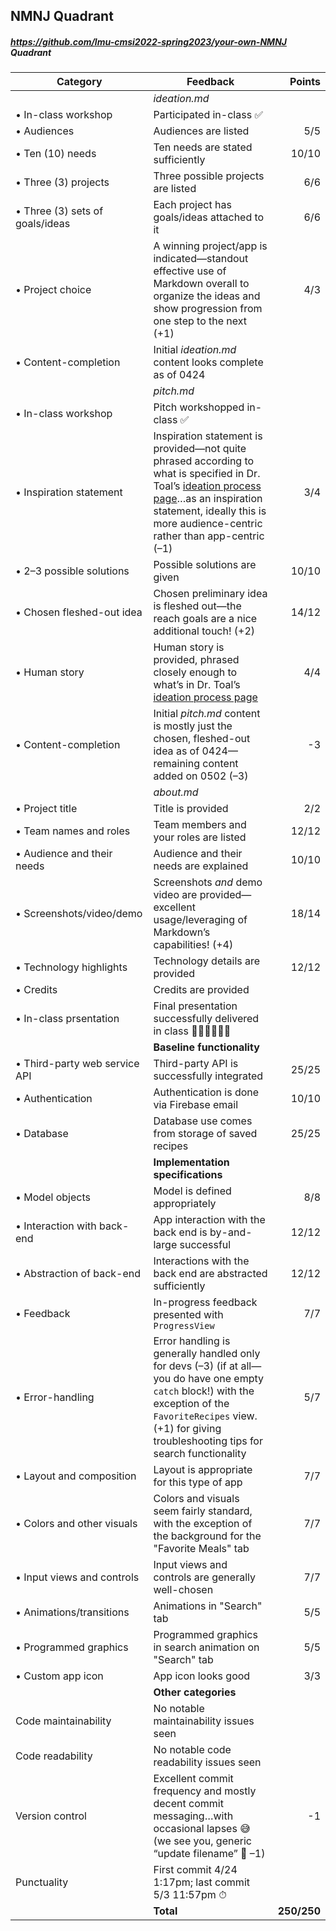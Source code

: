 

## NMNJ Quadrant

##### https://github.com/lmu-cmsi2022-spring2023/your-own-NMNJ Quadrant

| Category | Feedback | Points |
| --- | --- | ---: |
| | _ideation.md_ | |
| • In-class workshop | Participated in-class ✅ |  |
| • Audiences | Audiences are listed | 5/5 |
| • Ten (10) needs | Ten needs are stated sufficiently | 10/10 |
| • Three (3) projects | Three possible projects are listed | 6/6 |
| • Three (3) sets of goals/ideas | Each project has goals/ideas attached to it | 6/6 |
| • Project choice | A winning project/app is indicated—standout effective use of Markdown overall to organize the ideas and show progression from one step to the next (+1) | 4/3 |
| • Content-completion | Initial _ideation.md_ content looks complete as of 0424 |  |
| | _pitch.md_ | |
| • In-class workshop | Pitch workshopped in-class ✅ |  |
| • Inspiration statement | Inspiration statement is provided—not quite phrased according to what is specified in Dr. Toal’s [ideation process page](https://cs.lmu.edu/~ray/notes/ideation/)…as an inspiration statement, ideally this is more audience-centric rather than app-centric (–1) | 3/4 |
| • 2–3 possible solutions | Possible solutions are given | 10/10 |
| • Chosen fleshed-out idea | Chosen preliminary idea is fleshed out—the reach goals are a nice additional touch! (+2) | 14/12 |
| • Human story | Human story is provided, phrased closely enough to what’s in Dr. Toal’s [ideation process page](https://cs.lmu.edu/~ray/notes/ideation/) | 4/4 |
| • Content-completion | Initial _pitch.md_ content is mostly just the chosen, fleshed-out idea as of 0424—remaining content added on 0502 (–3) | -3 |
| | _about.md_ | |
| • Project title | Title is provided | 2/2 |
| • Team names and roles | Team members and your roles are listed | 12/12 |
| • Audience and their needs | Audience and their needs are explained | 10/10 |
| • Screenshots/video/demo | Screenshots _and_ demo video are provided—excellent usage/leveraging of Markdown’s capabilities! (+4) | 18/14 |
| • Technology highlights | Technology details are provided | 12/12 |
| • Credits | Credits are provided |  |
| • In-class prsentation | Final presentation successfully delivered in class 👏🏼👏🏼👏🏼 |  |
| | **Baseline functionality** | |
| • Third-party web service API | Third-party API is successfully integrated | 25/25 |
| • Authentication | Authentication is done via Firebase email | 10/10 |
| • Database | Database use comes from storage of saved recipes | 25/25 |
| | **Implementation specifications** | |
| • Model objects | Model is defined appropriately | 8/8 |
| • Interaction with back-end | App interaction with the back end is by-and-large successful | 12/12 |
| • Abstraction of back-end | Interactions with the back end are abstracted sufficiently | 12/12 |
| • Feedback | In-progress feedback presented with `ProgressView` | 7/7 |
| • Error-handling | Error handling is generally handled only for devs (–3) (if at all—you do have one empty `catch` block!) with the exception of the `FavoriteRecipes` view. (+1) for giving troubleshooting tips for search functionality | 5/7 |
| • Layout and composition | Layout is appropriate for this type of app | 7/7 |
| • Colors and other visuals | Colors and visuals seem fairly standard, with the exception of the background for the "Favorite Meals" tab | 7/7 |
| • Input views and controls | Input views and controls are generally well-chosen | 7/7 |
| • Animations/transitions | Animations in "Search" tab | 5/5 |
| • Programmed graphics | Programmed graphics in search animation on "Search" tab | 5/5 |
| • Custom app icon | App icon looks good | 3/3 |
| | **Other categories** | |
| Code maintainability | No notable maintainability issues seen |  |
| Code readability | No notable code readability issues seen |  |
| Version control | Excellent commit frequency and mostly decent commit messaging…with occasional lapses 😅 (we see you, generic “update filename” 👀 –1) | -1 |
| Punctuality | First commit 4/24 1:17pm; last commit 5/3 11:57pm ⏱ |  |
| | **Total** | **250/250** |
